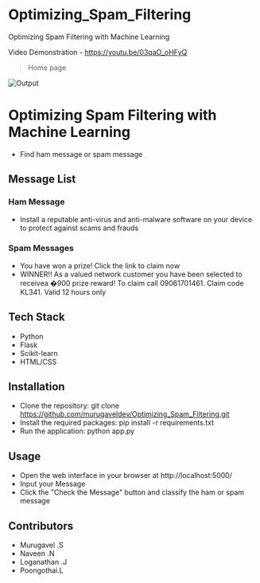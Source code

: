 # Optimizing_Spam_Filtering
Optimizing Spam Filtering with Machine Learning



Video Demonstration - https://youtu.be/03qaO_oHFyQ




> Home page 


![Output](https://user-images.githubusercontent.com/128017464/231269795-c9b8e644-30f3-4e94-a139-510900348f98.png)



# Optimizing Spam Filtering with  Machine Learning
- Find ham message or spam message

## Message List
### Ham Message
- Install a reputable anti-virus and anti-malware software on your device to protect against scams and frauds

### Spam Messages
- You have won a prize! Click the link to claim now
- WINNER!! As a valued network customer you have been selected to receivea �900 prize reward! To claim call 09061701461. Claim code KL341. Valid 12 hours only

## Tech Stack
- Python
- Flask
- Scikit-learn
- HTML/CSS

## Installation
- Clone the repository: git clone https://github.com/murugaveldev/Optimizing_Spam_Filtering.git
- Install the required packages: pip install -r requirements.txt
- Run the application: python app.py

## Usage
- Open the web interface in your browser at http://localhost:5000/
- Input your Message
- Click the "Check the Message" button and  classify the ham or spam message

## Contributors
- Murugavel .S 
- Naveen .N 
- Loganathan .J
- Poongothai.L 
